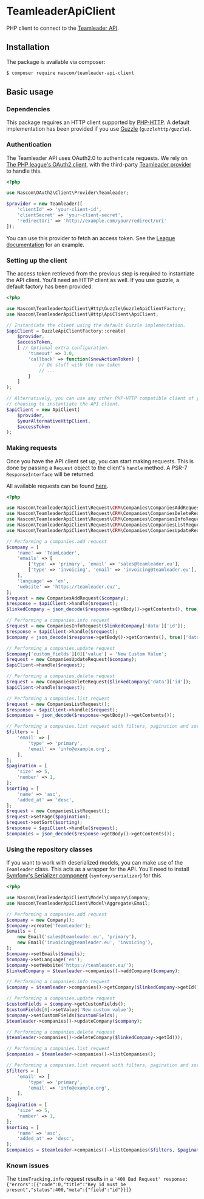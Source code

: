 # TeamleaderApiClient
PHP client to connect to the [Teamleader API][teamleader-docs].

## Installation
The package is available via composer:

```Bash
$ composer require nascom/teamleader-api-client
```

## Basic usage

### Dependencies

This package requires an HTTP client supported by [PHP-HTTP][php-http-homepage].
A default implementation has been provided if you use [Guzzle][guzzle-homepage]
(`guzzlehttp/guzzle`).

### Authentication

The Teamleader API uses OAuth2.0 to authenticate requests. We rely on [The PHP
league's OAuth2 client][league-oauth-homepage], with the third-party
[Teamleader provider][teamleader-provider] to handle this.

```php
<?php

use Nascom\OAuth2\Client\Provider\Teamleader;

$provider = new Teamleader([
    'clientId' => 'your-client-id',
    'clientSecret' => 'your-client-secret',
    'redirectUri' => 'http://example.com/your/redirect/uri'
]);
```

You can use this provider to fetch an access token. See the
[League documentation][league-usage] for an example.

### Setting up the client

The access token retrieved from the previous step is required to instantiate
the API client. You'll need an HTTP client as well. If you use guzzle, a
default factory has been provided.

```php
<?php

use Nascom\TeamleaderApiClient\Http\Guzzle\GuzzleApiClientFactory;
use Nascom\TeamleaderApiClient\Http\ApiClient\ApiClient;

// Instantiate the client using the default Guzzle implementation.
$apiClient = GuzzleApiClientFactory::create(
    $provider,
    $accessToken,
    [ // Optional extra configuration.
        'timeout' => 3.0, 
        'callback' => function($newActionToken) {
            // Do stuff with the new token
            // ...
        }
    ] 
);

// Alternatively, you can use any other PHP-HTTP compatible client of your
// choosing to instantiate the API client.
$apiClient = new ApiClient(
    $provider,
    $yourAlternativeHttpClient,
    $accessToken
);
```

### Making requests

Once you have the API client set up, you can start making requests. This is done
by passing a `Request` object to the client's `handle` method. A PSR-7
`ResponseInterface` will be returned.

All available requests can be found [here][request-list].

```php
<?php

use Nascom\TeamleaderApiClient\Request\CRM\Companies\CompaniesAddRequest;
use Nascom\TeamleaderApiClient\Request\CRM\Companies\CompaniesDeleteRequest;
use Nascom\TeamleaderApiClient\Request\CRM\Companies\CompaniesInfoRequest;
use Nascom\TeamleaderApiClient\Request\CRM\Companies\CompaniesListRequest;
use Nascom\TeamleaderApiClient\Request\CRM\Companies\CompaniesUpdateRequest;

// Performing a companies.add request
$company = [
    'name' => 'TeamLeader',
    'emails' => [
        ['type' => 'primary', 'email' => 'sales@teamleader.eu'],
        ['type' => 'invoicing', 'email' => 'invoicing@teamleader.eu'],
    ],
    'language' => 'en',
    'website' => 'https://teamleader.eu/',
];
$request = new CompaniesAddRequest($company);
$response = $apiClient->handle($request);
$linkedCompany = json_decode($response->getBody()->getContents(), true);

// Performing a companies.info request
$request = new CompaniesInfoRequest($linkedCompany['data']['id']);
$response = $apiClient->handle($request);
$company = json_decode($response->getBody()->getContents(), true)['data'];

// Performing a companies.update request
$company['custom_fields'][0]['value'] = 'New Custom Value';
$request = new CompaniesUpdateRequest($company);
$apiClient->handle($request);

// Performing a companies.delete request
$request = new CompaniesDeleteRequest($linkedCompany['data']['id']);
$apiClient->handle($request);

// Performing a companies.list request
$request = new CompaniesListRequest();
$response = $apiClient->handle($request);
$companies = json_decode($response->getBody()->getContents());

// Performing a companies.list request with filters, pagination and sorting
$filters = [
    'email' => [
        'type' => 'primary',
        'email' => 'info@example.org',
    ],
];
$pagination = [
    'size' => 5,
    'number' => 1,
];
$sorting = [
    'name' => 'asc',
    'added_at' => 'desc',
];
$request = new CompaniesListRequest();
$request->setPage($pagination);
$request->setSort($sorting);
$response = $apiClient->handle($request);
$companies = json_decode($response->getBody()->getContents());
```

###  Using the repository classes

If you want to work with deserialized models, you can make use of the
`Teamleader` class. This acts as a wrapper for the API. You'll need
to install [Symfony's Serializer component][symfony-serializer]
(`symfony/serializer`) for this.

```php
<?php

use Nascom\TeamleaderApiClient\Model\Company\Company;
use Nascom\TeamleaderApiClient\Model\Aggregate\Email;

// Performing a companies.add request
$company = new Company();
$company->create('TeamLeader');
$emails = [
    new Email('sales@teamleader.eu', 'primary'),
    new Email('invoicing@teamleader.eu', 'invoicing'),
];
$company->setEmails($emails);
$company->setLanguage('en');
$company->setWebsite('https://teamleader.eu/');
$linkedCompany = $teamleader->companies()->addCompany($company);

// Performing a companies.info request
$company = $teamleader->companies()->getCompany($linkedCompany->getId());

// Performing a companies.update request
$customFields = $company->getCustomFields();
$customFields[0]->setValue('New custom value');
$company->setCustomFields($customFields);
$teamleader->companies()->updateCompany($company);

// Performing a companies.delete request
$teamleader->companies()->deleteCompany($linkedCompany->getId());

// Performing a companies.list request
$companies = $teamleader->companies()->listCompanies();

// Performing a companies.list request with filters, pagination and sorting
$filters = [
    'email' => [
        'type' => 'primary',
        'email' => 'info@example.org',
    ],
];
$pagination = [
    'size' => 5,
    'number' => 1,
];
$sorting = [
    'name' => 'asc',
    'added_at' => 'desc',
];
$companies = $teamleader->companies()->listCompanies($filters, $pagination, $sorting);
```

###  Known issues
The `timeTracking.info` request results in a `'400 Bad Request' response: {"errors":[{"code":0,"title":"Key id must be present","status":400,"meta":{"field":"id"}}]}`

[teamleader-docs]: https://developer.teamleader.eu
[php-http-homepage]: http://docs.php-http.org/en/latest/
[league-oauth-homepage]: http://oauth2-client.thephpleague.com/
[teamleader-provider]: https://github.com/Nascom/oauth2-teamleader
[league-usage]: http://oauth2-client.thephpleague.com/usage/
[guzzle-homepage]: https://github.com/guzzle/guzzle
[symfony-serializer]: https://symfony.com/doc/current/components/serializer.html
[request-list]: https://github.com/Nascom/TeamleaderApiClient/tree/v2-refactor/src/Request
